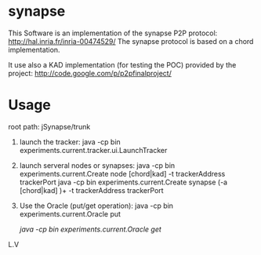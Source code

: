 synapse
=======

This Software is an implementation of the synapse P2P protocol: http://hal.inria.fr/inria-00474529/
The synapse protocol is based on a chord implementation.

It use also a KAD implementation (for testing the POC) provided by the project: http://code.google.com/p/p2pfinalproject/

Usage
=======

root path: jSynapse/trunk

1) launch the tracker:
java -cp bin experiments.current.tracker.ui.LaunchTracker

2) launch serveral nodes or synapses:
java -cp bin experiments.current.Create node [chord|kad] <IDNetwork> -t trackerAddress trackerPort
java -cp bin experiments.current.Create synapse (-a [chord|kad] <IDNetwork>)+ -t trackerAddress trackerPort

3) Use the Oracle (put/get operation):
java -cp bin experiments.current.Oracle put <key> <value> <networkID> <address> <port>
java -cp bin experiments.current.Oracle get <key> <networkID> <address> <port>

L.V
